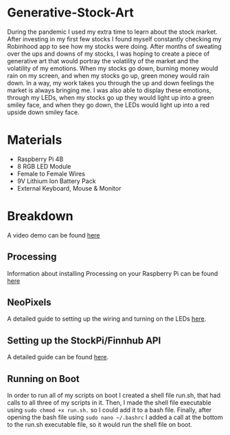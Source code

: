 # Generative-Stock-Art
During the pandemic I used my extra time to learn about the stock market. After investing in my first few stocks I found myself constantly checking my Robinhood app to see how my stocks were doing. After months of sweating over the ups and downs of my stocks, I was hoping to create a piece of generative art that would portray the volatility of the market and the volatility of my emotions. When my stocks go down, burning money would rain on my screen, and when my stocks go up, green money would rain down. In a way, my work takes you through the up and down feelings the market is always bringing me. I was also able to display these emotions, through my LEDs, when my stocks go up they would light up into a green smiley face, and when they go down, the LEDs would light up into a red upside down smiley face.

# Materials
* Raspberry Pi 4B
* 8 RGB LED Module
* Female to Female Wires
* 9V Lithium Ion Battery Pack
* External Keyboard, Mouse & Monitor

# Breakdown

A video demo can be found [here](https://youtu.be/GxhtRcsm3iU)

## Processing
Information about installing Processing on your Raspberry Pi can be found [here](https://pi.processing.org/download/)
## NeoPixels
A detailed guide to setting up the wiring and turning on the LEDs [here](https://learn.adafruit.com/neopixels-on-raspberry-pi/raspberry-pi-wiring).
## Setting up the StockPi/Finnhub API
A detailed guide can be found [here](https://github.com/pranshuchittora/stockpi).
## Running on Boot
In order to run all of my scripts on boot I created a shell file run.sh, that had calls to all three of my scripts in it. Then, I made the shell file executable using `sudo chmod +x run.sh.` so I could add it to a bash file. Finally, after opening the bash file using `sudo nano ~/.bashrc` I added a call at the bottom to the run.sh executable file, so it would run the shell file on boot.
